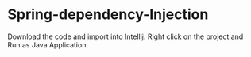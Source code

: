 # Spring-dependency-Injection

 Download the code and import into Intellij. Right click on the project and Run as Java Application.
